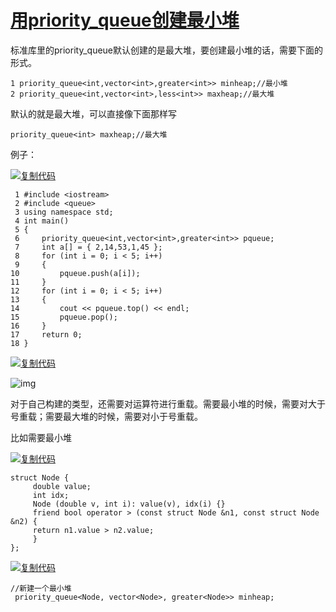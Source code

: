 # [用priority_queue创建最小堆](https://www.cnblogs.com/cs0915/p/12986279.html)

标准库里的priority_queue默认创建的是最大堆，要创建最小堆的话，需要下面的形式。

```
1 priority_queue<int,vector<int>,greater<int>> minheap;//最小堆
2 priority_queue<int,vector<int>,less<int>> maxheap;//最大堆
```

默认的就是最大堆，可以直接像下面那样写

```
priority_queue<int> maxheap;//最大堆
```

例子：

[![复制代码](https://common.cnblogs.com/images/copycode.gif)](javascript:void(0);)

```
 1 #include <iostream>
 2 #include <queue>
 3 using namespace std;
 4 int main()
 5 {
 6     priority_queue<int,vector<int>,greater<int>> pqueue;
 7     int a[] = { 2,14,53,1,45 };
 8     for (int i = 0; i < 5; i++)
 9     {
10         pqueue.push(a[i]);
11     }
12     for (int i = 0; i < 5; i++)
13     {
14         cout << pqueue.top() << endl;
15         pqueue.pop();
16     }
17     return 0;
18 }
```

[![复制代码](https://common.cnblogs.com/images/copycode.gif)](javascript:void(0);)

![img](https://img2020.cnblogs.com/blog/1881355/202005/1881355-20200529105758886-875977049.png)

 

 

对于自己构建的类型，还需要对运算符进行重载。需要最小堆的时候，需要对大于号重载；需要最大堆的时候，需要对小于号重载。

比如需要最小堆

[![复制代码](https://common.cnblogs.com/images/copycode.gif)](javascript:void(0);)

```
struct Node {
     double value;
     int idx;
     Node (double v, int i): value(v), idx(i) {}
     friend bool operator > (const struct Node &n1, const struct Node &n2) {             
     return n1.value > n2.value;
     } 
};
```

[![复制代码](https://common.cnblogs.com/images/copycode.gif)](javascript:void(0);)

```
//新建一个最小堆 
 priority_queue<Node, vector<Node>, greater<Node>> minheap;
```